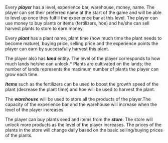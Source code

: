 ﻿Every ***player*** has a level, experience bar, warehouse, money, name. The player can set their preferred name at the start of the game and will be able to level up once they fulfill the experience bar at this level. The player can use money to buy plants or items (fertilizers, hoe) and he/she can sell harvest plants to store to earn money. 

Every ***plant*** has a plant name, plant time (how much time the plant needs to become mature), buying price, selling price and the experience points the player can earn by successfully harvest this plant. 

The player also has ***land*** entity. The level of the player corresponds to how much lands he/she can unlock.* Plants are cultivated on the lands; the number of lands represents the maximum number of plants the player can grow each time. 

***Items*** such as the fertilizers can be used to boost the growth speed of the plant (decrease the plant time) and hoe will be used to harvest the plant. 

The ***warehouse*** will be used to store all the products of the player.The capacity of the experience bar and the warehouse will increase when the level of the player increases.

The player can buy plants seed and items from the ***store***. The store will unlock more products as the level of the player increases. The prices of the plants in the store will change daily based on the basic selling/buying prices of the plants. 

